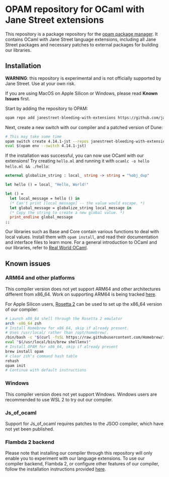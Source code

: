 # OPAM repository for OCaml with Jane Street extensions

This repository is a package repository for the [opam package manager](https://opam.ocaml.org). It contains OCaml with Jane Street language
extensions, including all Jane Street packages and necessary patches to external packages for building our libraries.

## Installation

**WARNING**: this repository is experimental and is not officially supported by Jane Street. Use at your own risk.

If you are using MacOS on Apple Silicon or Windows, please read **Known Issues** first.

Start by adding the repository to OPAM:

```sh
opam repo add janestreet-bleeding-with-extensions https://github.com/janestreet/opam-repository.git#with-extensions
```

Next, create a new switch with our compiler and a patched version of Dune:

```sh
# This may take some time
opam switch create 4.14.1-jst --repos janestreet-bleeding-with-extensions,default --packages ocaml-base-compiler=4.14.1-18,dune=3.10.0
eval $(opam env --switch 4.14.1-jst)
```

If the installation was successful, you can now use OCaml with our extensions! Try creating `hello.ml` and running it with `ocamlc -o hello hello.ml && ./hello`:

```ocaml
external globalize_string : local_ string -> string = "%obj_dup"

let hello () = local_ "Hello, World!"

let () =
  let local_message = hello () in
  (* Can't print [local_message] -- the value would escape. *)
  let global_message = globalize_string local_message in
  (* Copy the string to create a new global value. *)
  print_endline global_message
;;
```

Our libraries such as Base and Core contain various functions to deal with local values. Install them with `opam install`,
and read their documentation and interface files to learn more. For a general introduction to OCaml and our libraries,
refer to [Real World OCaml](https://dev.realworldocaml.org/index.html).

## Known issues

### ARM64 and other platforms

This compiler version does not yet support ARM64 and other architectures different from x86_64.
Work on supporting ARM64 is being tracked [here](https://github.com/ocaml-flambda/flambda-backend/pull/1691).

For Apple Silicon users, [Rosetta 2](https://support.apple.com/en-gb/HT211861) can be used to set up the x86_64 version of our compiler:

```sh
# Launch x86_64 shell through the Rosetta 2 emulator
arch -x86_64 zsh
# Install Homebrew for x86_64, skip if already present.
# Uses /usr/local/ rather than /opt/homebrew/.
/bin/bash -c "$(curl -fsSL https://raw.githubusercontent.com/Homebrew/install/HEAD/install.sh)"
eval "$(/usr/local/bin/brew shellenv)"
# Install OPAM for x86_64, skip if already present
brew install opam
# clear zsh's command hash table
rehash
opam init
# Continue with default instructions
```

### Windows

This compiler version does not yet support Windows. Windows users are recommended to use WSL 2 to try out our compiler.

### Js_of_ocaml

Support for Js_of_ocaml requires patches to the JSOO compiler, which have not yet been published.

### Flambda 2 backend

Please note that installing our compiler through this repository will only enable you to experiment with our language extensions.
To use our compiler backend, Flambda 2, or configure other features of our compiler, follow the installation instructions
provided [here](https://github.com/ocaml-flambda/flambda-backend).
